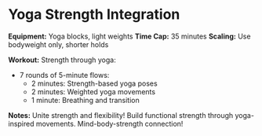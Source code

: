 # Yoga Strength Integration

**Equipment:** Yoga blocks, light weights
**Time Cap:** 35 minutes
**Scaling:** Use bodyweight only, shorter holds

**Workout:**
Strength through yoga:
- 7 rounds of 5-minute flows:
  - 2 minutes: Strength-based yoga poses
  - 2 minutes: Weighted yoga movements
  - 1 minute: Breathing and transition

**Notes:** Unite strength and flexibility! Build functional strength through yoga-inspired movements. Mind-body-strength connection!